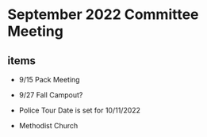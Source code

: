 # September 2022 Committee Meeting

## items
* 9/15 Pack Meeting

* 9/27 Fall Campout?
* Police Tour Date is set for 10/11/2022

* Methodist Church
